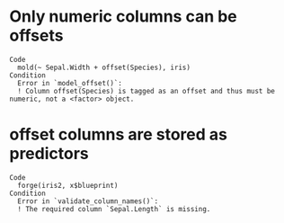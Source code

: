# Only numeric columns can be offsets

    Code
      mold(~ Sepal.Width + offset(Species), iris)
    Condition
      Error in `model_offset()`:
      ! Column offset(Species) is tagged as an offset and thus must be numeric, not a <factor> object.

# offset columns are stored as predictors

    Code
      forge(iris2, x$blueprint)
    Condition
      Error in `validate_column_names()`:
      ! The required column `Sepal.Length` is missing.

